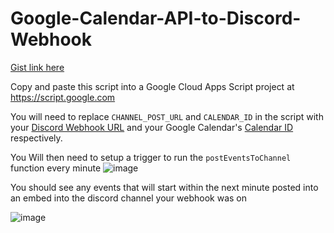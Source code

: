 # Google-Calendar-API-to-Discord-Webhook
[Gist link here](https://gist.github.com/DjMuffinTops/95aecdc07c9cbf4968cfe3037c7fa22a)

Copy and paste this script into a Google Cloud Apps Script project at https://script.google.com


You will need to replace  `CHANNEL_POST_URL` and `CALENDAR_ID` in the script with your [Discord Webhook URL](https://support.discord.com/hc/en-us/articles/228383668-Intro-to-Webhooks) and your Google Calendar's [Calendar ID](https://docs.simplecalendar.io/find-google-calendar-id/) respectively.

You Will then need to setup a trigger to run the `postEventsToChannel` function every minute
![image](https://user-images.githubusercontent.com/68816695/133913045-da937bd5-c53f-4028-af5b-22874df2e798.png)

You should see any events that will start within the next minute posted into an embed into the discord channel your webhook was on


![image](https://user-images.githubusercontent.com/68816695/133913037-00a74fa2-0bf7-4652-9b83-cd9a4efa4b15.png)
